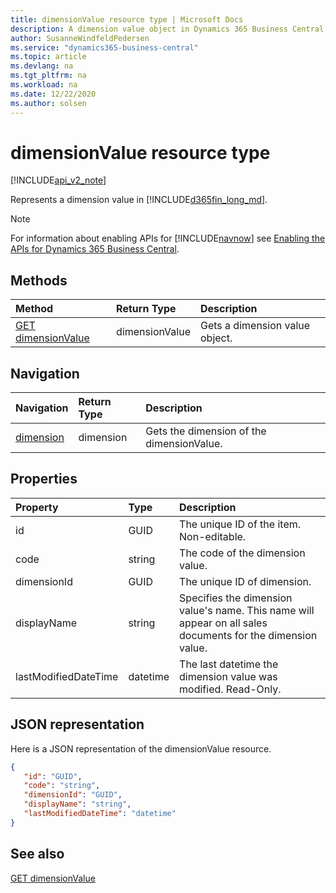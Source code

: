 ```yaml
---
title: dimensionValue resource type | Microsoft Docs
description: A dimension value object in Dynamics 365 Business Central.
author: SusanneWindfeldPedersen
ms.service: "dynamics365-business-central"
ms.topic: article
ms.devlang: na
ms.tgt_pltfrm: na
ms.workload: na
ms.date: 12/22/2020
ms.author: solsen
---
```


# dimensionValue resource type

[!INCLUDE[api_v2_note](../../includes/api_v2_note.md)]

Represents a dimension value in [!INCLUDE[d365fin_long_md](../../includes/d365fin_long_md.md)].

> [!NOTE]  
> For information about enabling APIs for [!INCLUDE[navnow](../../includes/navnow_md.md)] see [Enabling the APIs for Dynamics 365 Business Central](../enabling-apis-for-dynamics-nav.md).

## Methods
| Method | Return Type|Description |
|:--------------------|:-----------|:-------------------------|
|[GET dimensionValue](../api/dynamics_dimensionValue_Get.md)|dimensionValue|Gets a dimension value object.|




## Navigation

| Navigation |Return Type| Description | 
 |:----------|:----------|:-----------------|
|[dimension](dynamics_dimension.md)|dimension |Gets the dimension of the dimensionValue.|


## Properties

| Property           | Type   |Description     |
|:-------------------|:-------|:---------------|
|id|GUID|The unique ID of the item. Non-editable.|
|code|string|The code of the dimension value.|
|dimensionId|GUID|The unique ID of dimension.|
|displayName|string|Specifies the dimension value's name. This name will appear on all sales documents for the dimension value.|
|lastModifiedDateTime|datetime|The last datetime the dimension value was modified. Read-Only.|


## JSON representation

Here is a JSON representation of the dimensionValue resource.


```json
{
   "id": "GUID",
   "code": "string",
   "dimensionId": "GUID",
   "displayName": "string",
   "lastModifiedDateTime": "datetime"
}
```
## See also

[GET dimensionValue](../api/dynamics_dimensionValue_Get.md)   

